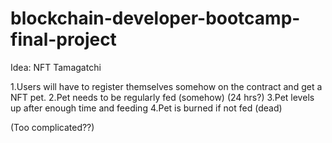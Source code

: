# blockchain-developer-bootcamp-final-project

Idea: NFT Tamagatchi

1.Users will have to register themselves somehow on the contract and get a NFT pet.
2.Pet needs to be regularly fed (somehow) (24 hrs?)
3.Pet levels up after enough time and feeding
4.Pet is burned if not fed (dead)



(Too complicated??)
